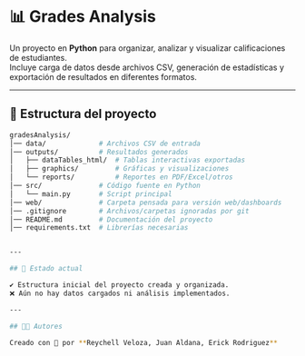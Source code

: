 # 📊 Grades Analysis  

Un proyecto en **Python** para organizar, analizar y visualizar calificaciones de estudiantes.  
Incluye carga de datos desde archivos CSV, generación de estadísticas y exportación de resultados en diferentes formatos.  

---

## 📂 Estructura del proyecto

```bash
gradesAnalysis/
│── data/             # Archivos CSV de entrada
│── outputs/          # Resultados generados
│   ├── dataTables_html/  # Tablas interactivas exportadas
│   ├── graphics/         # Gráficas y visualizaciones
│   └── reports/          # Reportes en PDF/Excel/otros
│── src/              # Código fuente en Python
│   └── main.py       # Script principal
│── web/              # Carpeta pensada para versión web/dashboards
│── .gitignore        # Archivos/carpetas ignoradas por git
│── README.md         # Documentación del proyecto
│── requirements.txt  # Librerías necesarias


---

## 🚀 Estado actual

✔️ Estructura inicial del proyecto creada y organizada.  
❌ Aún no hay datos cargados ni análisis implementados.  

---

## 👩‍💻 Autores

Creado con 💙 por **Reychell Veloza, Juan Aldana, Erick Rodriguez**  
